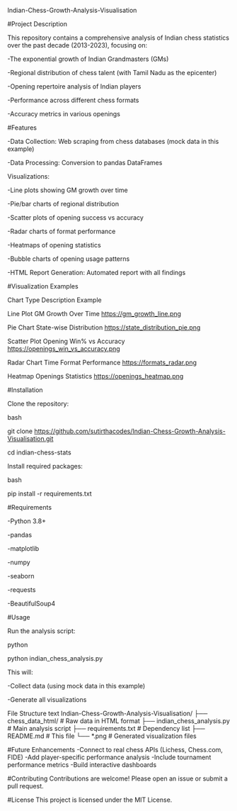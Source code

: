 Indian-Chess-Growth-Analysis-Visualisation

#Project Description

This repository contains a comprehensive analysis of Indian chess statistics over the past decade (2013-2023), focusing on:

-The exponential growth of Indian Grandmasters (GMs)

-Regional distribution of chess talent (with Tamil Nadu as the epicenter)

-Opening repertoire analysis of Indian players

-Performance across different chess formats

-Accuracy metrics in various openings


#Features

-Data Collection: Web scraping from chess databases (mock data in this example)

-Data Processing: Conversion to pandas DataFrames


Visualizations:

-Line plots showing GM growth over time

-Pie/bar charts of regional distribution

-Scatter plots of opening success vs accuracy

-Radar charts of format performance

-Heatmaps of opening statistics

-Bubble charts of opening usage patterns

-HTML Report Generation: Automated report with all findings


#Visualization     Examples

Chart Type       	Description	                  Example

Line Plot	        GM Growth Over Time	          https://gm_growth_line.png

Pie Chart   	    State-wise Distribution	      https://state_distribution_pie.png

Scatter Plot	    Opening Win% vs Accuracy	    https://openings_win_vs_accuracy.png

Radar Chart	      Time Format Performance	      https://formats_radar.png

Heatmap         	Openings Statistics	          https://openings_heatmap.png


#Installation 

Clone the repository:

bash

git clone https://github.com/sutirthacodes/Indian-Chess-Growth-Analysis-Visualisation.git

cd indian-chess-stats

Install required packages:

bash

pip install -r requirements.txt


#Requirements

-Python 3.8+

-pandas

-matplotlib

-numpy

-seaborn

-requests

-BeautifulSoup4

#Usage

Run the analysis script:

python

python indian_chess_analysis.py

This will:

-Collect data (using mock data in this example)

-Generate all visualizations


File Structure
text
Indian-Chess-Growth-Analysis-Visualisation/
├── chess_data_html/          # Raw data in HTML format
├── indian_chess_analysis.py  # Main analysis script
├── requirements.txt          # Dependency list
├── README.md                 # This file
└── *.png                     # Generated visualization files

#Future Enhancements
-Connect to real chess APIs (Lichess, Chess.com, FIDE)
-Add player-specific performance analysis
-Include tournament performance metrics
-Build interactive dashboards

#Contributing
Contributions are welcome! Please open an issue or submit a pull request.

#License
This project is licensed under the MIT License.
